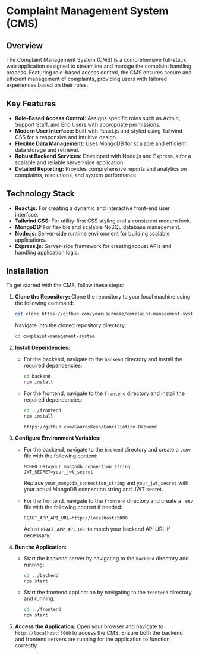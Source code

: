 # Complaint Management System (CMS)

## Overview

The Complaint Management System (CMS) is a comprehensive full-stack web application designed to streamline and manage the complaint handling process. Featuring role-based access control, the CMS ensures secure and efficient management of complaints, providing users with tailored experiences based on their roles.

## Key Features

- **Role-Based Access Control:** Assigns specific roles such as Admin, Support Staff, and End Users with appropriate permissions.
- **Modern User Interface:** Built with React.js and styled using Tailwind CSS for a responsive and intuitive design.
- **Flexible Data Management:** Uses MongoDB for scalable and efficient data storage and retrieval.
- **Robust Backend Services:** Developed with Node.js and Express.js for a scalable and reliable server-side application.
- **Detailed Reporting:** Provides comprehensive reports and analytics on complaints, resolutions, and system performance.

## Technology Stack

- **React.js:** For creating a dynamic and interactive front-end user interface.
- **Tailwind CSS:** For utility-first CSS styling and a consistent modern look.
- **MongoDB:** For flexible and scalable NoSQL database management.
- **Node.js:** Server-side runtime environment for building scalable applications.
- **Express.js:** Server-side framework for creating robust APIs and handling application logic.

## Installation

To get started with the CMS, follow these steps:

1. **Clone the Repository:**
   Clone the repository to your local machine using the following command:
   ```bash
   git clone https://github.com/yourusername/complaint-management-system.git
   ```
   Navigate into the cloned repository directory:
   ```bash
   cd complaint-management-system
   ```

2. **Install Dependencies:**
   * For the backend, navigate to the `backend` directory and install the required dependencies:
     ```bash
     cd backend
     npm install
     ```
   * For the frontend, navigate to the `frontend` directory and install the required dependencies:
     ```bash
     cd ../frontend
     npm install
     ```

     ```https://github.com/GauravKesh/Conciliation-Backend```

3. **Configure Environment Variables:**
   * For the backend, navigate to the `backend` directory and create a `.env` file with the following content:
     ```
     MONGO_URI=your_mongodb_connection_string
     JWT_SECRET=your_jwt_secret
     ```
     Replace `your_mongodb_connection_string` and `your_jwt_secret` with your actual MongoDB connection string and JWT secret.

   * For the frontend, navigate to the `frontend` directory and create a `.env` file with the following content if needed:
     ```
     REACT_APP_API_URL=http://localhost:5000
     ```
     Adjust `REACT_APP_API_URL` to match your backend API URL if necessary.

4. **Run the Application:**
   * Start the backend server by navigating to the `backend` directory and running:
     ```bash
     cd ../backend
     npm start
     ```
   * Start the frontend application by navigating to the `frontend` directory and running:
     ```bash
     cd ../frontend
     npm start
     ```

5. **Access the Application:**
   Open your browser and navigate to `http://localhost:3000` to access the CMS. Ensure both the backend and frontend servers are running for the application to function correctly.
